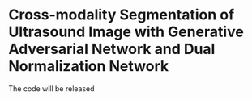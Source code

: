 # Cross-modality Segmentation of Ultrasound Image with Generative Adversarial Network and Dual Normalization Network
The code will be released
